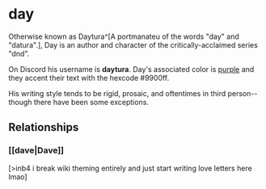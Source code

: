 # day

Otherwise known as Daytura^[A portmanateu of the words "day" and "datura".], Day is an author and character of the critically-acclaimed series "dnd".

On Discord his username is **daytura**. Day's associated color is [purple](http://theoldpurple.com/) and they accent their text with the hexcode \#9900ff.

His writing style tends to be rigid, prosaic, and oftentimes in third person--though there have been some exceptions. 

## Relationships
### [[dave|Dave]]
[>inb4 i break wiki theming entirely and just start writing love letters here lmao]
